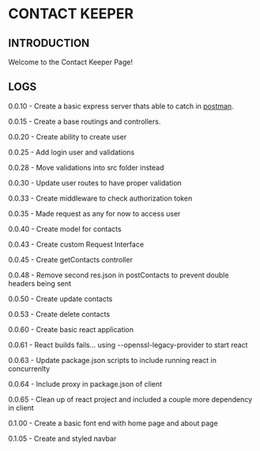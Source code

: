 # CONTACT KEEPER

## INTRODUCTION

Welcome to the Contact Keeper Page!

## LOGS
[postman]: https://www.postman.com/

0.0.10 - Create a basic express server thats able to catch in [postman][postman].

0.0.15 - Create a base routings and controllers.

0.0.20 - Create ability to create user

0.0.25 - Add login user and validations

0.0.28 - Move validations into src folder instead

0.0.30 - Update user routes to have proper validation

0.0.33 - Create middleware to check authorization token

0.0.35 - Made request as any for now to access user

0.0.40 - Create model for contacts

0.0.43 - Create custom Request Interface

0.0.45 - Create getContacts controller

0.0.48 - Remove second res.json in postContacts to prevent double headers being sent

0.0.50 - Create update contacts

0.0.53 - Create delete contacts 

0.0.60 - Create basic react application

0.0.61 - React builds fails... using --openssl-legacy-provider to start react

0.0.63 - Update package.json scripts to include running react in concurrenlty

0.0.64 - Include proxy in package.json of client

0.0.65 - Clean up of react project and included a couple more dependency in client

0.1.00 - Create a basic font end with home page and about page

0.1.05 - Create and styled navbar
